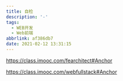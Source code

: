 ```yaml
---
title: 自检
description: '-'
tags:
  - WEB开发
  - Web前端
abbrlink: af386db7
date: 2021-02-12 13:31:15
---
```




https://class.imooc.com/fearchitect#Anchor



https://class.imooc.com/webfullstack#Anchor